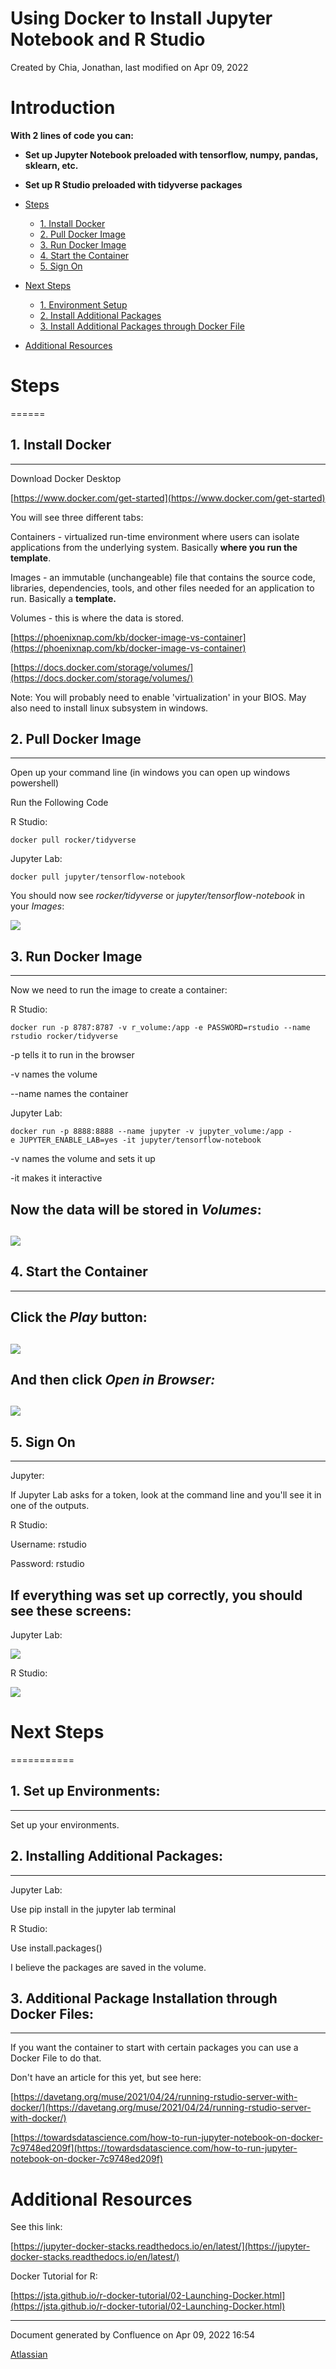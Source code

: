 Using Docker to Install Jupyter Notebook and R Studio
==============================================================================

Created by Chia, Jonathan, last modified on Apr 09, 2022

# Introduction

**With 2 lines of code you can:**

*   **Set up Jupyter Notebook preloaded with tensorflow, numpy, pandas, sklearn, etc.**

*   **Set up R Studio preloaded with tidyverse packages**

* [Steps](#steps)
  * [1. Install Docker](#install)
  * [2. Pull Docker Image](#pull)
  * [3. Run Docker Image](#run)
  * [4. Start the Container](#start_container)
  * [5. Sign On](#sign_on)
* [Next Steps](#next_steps)
  * [1. Environment Setup](#environments)
  * [2. Install Additional Packages](#additional_packages)
  * [3. Install Additional Packages through Docker File](#additional_packages_docker)
* [Additional Resources](#additional_resources)

# Steps <a name="steps"></a>
======

## 1. Install Docker <a name="install"></a>
-----------------

Download Docker Desktop

[https://www.docker.com/get-started](https://www.docker.com/get-started)

  

You will see three different tabs:

Containers - virtualized run-time environment where users can isolate applications from the underlying system. Basically **where you run the template**.

Images - an immutable (unchangeable) file that contains the source code, libraries, dependencies, tools, and other files needed for an application to run. Basically a **template.**

Volumes - this is where the data is stored.

  

[https://phoenixnap.com/kb/docker-image-vs-container](https://phoenixnap.com/kb/docker-image-vs-container)

[https://docs.docker.com/storage/volumes/](https://docs.docker.com/storage/volumes/)

  

Note: You will probably need to enable 'virtualization' in your BIOS. May also need to install linux subsystem in windows. 

## 2. Pull Docker Image <a name="pull"></a>
---------------------

Open up your command line (in windows you can open up windows powershell)

  

Run the Following Code

R Studio:

```linux
docker pull rocker/tidyverse
```

Jupyter Lab:

```linux
docker pull jupyter/tensorflow-notebook
```

You should now see _rocker/tidyverse_ or _jupyter/tensorflow-notebook_ in your _Images_:

![](attachments/95650216/95650222.png)

  

## 3. Run Docker Image <a name="run"></a>
--------------------

Now we need to run the image to create a container:

R Studio:

```linux
docker run -p 8787:8787 -v r_volume:/app -e PASSWORD=rstudio --name rstudio rocker/tidyverse
```

-p tells it to run in the browser

-v names the volume

--name names the container

Jupyter Lab:

```linux
docker run -p 8888:8888 --name jupyter -v jupyter_volume:/app -e JUPYTER_ENABLE_LAB=yes -it jupyter/tensorflow-notebook
```

-v names the volume and sets it up

-it makes it interactive

Now the data will be stored in _Volumes_:
-----------------------------------------

![](attachments/95650216/95650221.png)
--------------------------------------

## 4. Start the Container <a name="start_container"></a>
-----------------------

Click the _Play_ button:
------------------------

![](attachments/95650216/95650220.png)
--------------------------------------

And then click _Open in Browser:_
---------------------------------

![](attachments/95650216/95650219.png)
----------------------------------------

## 5. Sign On <a name="sign_on"></a>
-----------

Jupyter: 

If Jupyter Lab asks for a token, look at the command line and you'll see it in one of the outputs.

  

R Studio:

Username: rstudio

Password: rstudio

  

If everything was set up correctly, you should see these screens:
-----------------------------------------------------------------

Jupyter Lab:

![](attachments/95650216/95650218.png)

  

R Studio:

![](attachments/95650216/95650217.png)

# Next Steps <a name="next_steps"></a>
===========

## 1. Set up Environments: <a name="environments"></a>
--------------------

Set up your environments.

  

## 2. Installing Additional Packages: <a name="additional_packages"></a>
-------------------------------

Jupyter Lab:

Use pip install in the jupyter lab terminal

  

R Studio:

Use install.packages()

  

I believe the packages are saved in the volume.

## 3. Additional Package Installation through Docker Files: <a name="additional_packages_docker"></a>
-----------------------------------------------------

If you want the container to start with certain packages you can use a Docker File to do that.

  

Don't have an article for this yet, but see here:

[https://davetang.org/muse/2021/04/24/running-rstudio-server-with-docker/](https://davetang.org/muse/2021/04/24/running-rstudio-server-with-docker/)

[https://towardsdatascience.com/how-to-run-jupyter-notebook-on-docker-7c9748ed209f](https://towardsdatascience.com/how-to-run-jupyter-notebook-on-docker-7c9748ed209f)

  

  

  

  

  

# Additional Resources <a name="additional_resources"></a>

See this link:

[https://jupyter-docker-stacks.readthedocs.io/en/latest/](https://jupyter-docker-stacks.readthedocs.io/en/latest/)

  

Docker Tutorial for R:

[https://jsta.github.io/r-docker-tutorial/02-Launching-Docker.html](https://jsta.github.io/r-docker-tutorial/02-Launching-Docker.html)


---
Document generated by Confluence on Apr 09, 2022 16:54

[Atlassian](http://www.atlassian.com/)
